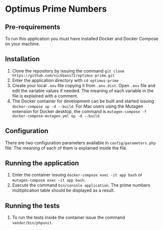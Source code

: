 # Optimus Prime Numbers
## Pre-requirements
To run this application you must have installed Docker and Docker Compose on your machine.

## Installation

1. Clone the repository by issuing the command `git clone https://github.com/nickbass72/optimus-prime.git`
2. Enter the application directory with `cd optimus-prime`
3. Create your local `.env` file copying it from `.env.dist`. Open `.env` file and edit the variable values if needed. The meaning of each variable in the file is explained with a comment.
4. The Docker container for development can be built and started issuing `docker-compose up -d --build`.
   For Mac users using the Mutagen extension for Docker desktop, the command is `mutagen-compose -f docker-compose-mutagen.yml up -d --build`

## Configuration
There are two configuration parameters available in `config/parameters.php` file. The meaning of each of them is explained inside the file.

## Running the application
1. Enter the container issuing `docker-compose exec -it app bash` or `mutagen-compose exec -it app bash`.
2. Execute the command `bin/console application`. The prime numbers multiplication table should be displayed as a result.  

## Running the tests
1. To run the tests inside the container issue the command `vendor/bin/phpunit`.
